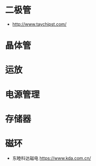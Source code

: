 # 二极管
- http://www.taychipst.com/

# 晶体管



# 运放


# 电源管理


# 存储器


# 磁环
- 东睦科达磁电 https://www.kda.com.cn/

